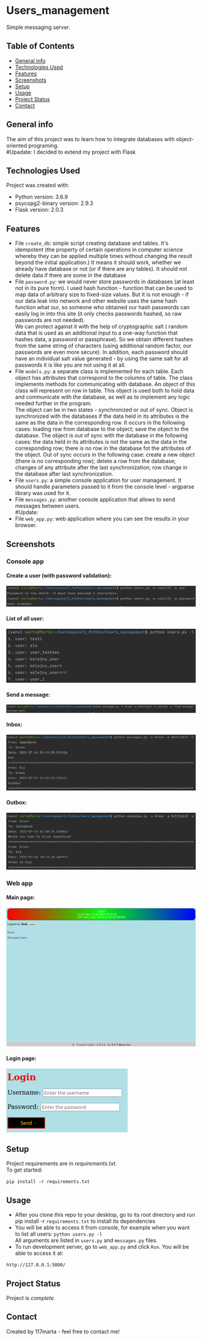 # Users_management

Simple messaging server. 


## Table of Contents
* [General info](#general-info)
* [Technologies Used](#technologies-used)
* [Features](#features)
* [Screenshots](#screenshots)
* [Setup](#setup)
* [Usage](#usage)
* [Project Status](#project-status)
* [Contact](#contact)


## General info
The aim of this project was to learn how to integrate databases with object-oriented programing.<br>
#Upadate: I decided to extend my project with Flask


## Technologies Used
Project was created with:
* Python version: 3.6.9
* psycopg2-binary version: 2.9.3
* Flask version: 2.0.3


## Features
* File `create_db`: simple script creating database and tables. It's idempotent (the property of certain operations in
computer science whereby they can be applied multiple times without changing the result beyond the initial application.)
It means it should work, whether we already have database or not (or if there are any tables). It should not delete data
if there are some in the database
* File `password.py`: we would never store passwords in databases (at least not in its pure form). I used hash
function - function that can be used to map data of arbitrary size to fixed-size values. But it is not enough - if our
data leak into network and other website uses the same hash function what our, so someone who obtained our hash
passwords can easily log in into this site (it only checks passwords hashed, so raw passwords are not needed). <br>
We can protect against it with the help of cryptographic salt ( random data that is used as an additional input to a
one-way function that hashes data, a password or passphrase). So we obtain different hashes from the same string of
characters (using additional random factor, our passwords are even more secure). In addition, each password should have
an individual salt value generated - by using the same salt for all passwords it is like you are not using it at all.
* File `models.py`: a separate class is implemented for each table. Each object has attributes that correspond to the
columns of table. The class implements methods for communicating with database. An object of this class will represent
on row in table. This object is used both to hold data and communicate with the database, as well as to implement any
logic needed further in the program. <br>
The object can be in two states - synchronized or out of sync. Object is synchronized with the databases if the data
held in its attributes is the same as the data in the corresponding row. It occurs in the following cases: loading row
from database to the object; save the object to the database. The object is out of sync with the database in the
following cases: the data held in its attributes is not the same as the data in the corresponding row; there is no row
in the database fot the attributes of the object. Out of sync occurs in the following case: create a new object (there
is no corresponding row); delete a row from the database; changes of any attribute after the last synchronization; row
change in the database after last synchronization.
* File `users.py`: a simple console application for user management. It should handle parameters passed to it from the
console level - argparse library was used for it.
* File `messages.py`: another console application that allows to send messages between users.<br>
#Update:<br>
* File `web_app.py`: web application where you can see the results in your browser.


## Screenshots

### Console app

#### Create a user (with password validation):
![Create_user](screenshots/Users_create.png)

#### List of all user:
![List of all user](screenshots/Users_all.png)

#### Send a message:
![Message_send](screenshots/Message_send.png)

#### Inbox:
![Message_send](screenshots/Messages_inbox.png)

#### Outbox:
![Message_send](screenshots/Messages_outbox.png)

### Web app

#### Main page:
![Main_page](screenshots/Flask_index.png)

#### Login page:
![Login](screenshots/Flask_login.png)


## Setup
Project requirements are in _requirements.txt_. <br>
To get started:
```
pip install -r requirements.txt
```


## Usage
* After you clone this repo to your desktop, go to its root directory and run pip install -r `requirements.txt`
to install its dependencies
* You will be able to access it from console, for example when you want to list all users: `python users.py -l`<br>
All arguments are listed in `users.py` and `messages.py` files.
* To run development server, go to `web_app.py` and click `Run`. You will be able to access it at: 
```
http://127.0.0.1:5000/
```


## Project Status
Project is _complete_.


## Contact
Created by 117marta - feel free to contact me!
